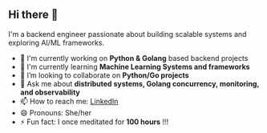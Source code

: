 ## Hi there 👋

I'm a backend engineer passionate about building scalable systems and exploring AI/ML frameworks.

- 🔭 I'm currently working on **Python & Golang** based backend projects  
- 🌱 I'm currently learning **Machine Learning Systems and frameworks**  
- 👯 I’m looking to collaborate on **Python/Go projects**  
- 💬 Ask me about **distributed systems, Golang concurrency, monitoring, and observability**  
- 📫 How to reach me: [LinkedIn](https://www.linkedin.com/in/preethi-sethumadhavan/)  
- 😄 Pronouns: She/her  
- ⚡ Fun fact: I once meditated for **100 hours** !!!
